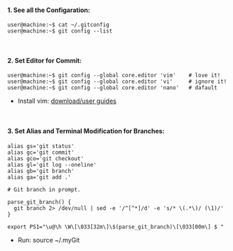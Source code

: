 #### 1. See all the Configaration:
```console
user@machine:~$ cat ~/.gitconfig
user@machine:~$ git config --list
```

&nbsp;

#### 2. Set Editor for Commit:
```console
user@machine:~$ git config --global core.editor 'vim'    # love it!
user@machine:~$ git config --global core.editor 'vi'     # ignore it!
user@machine:~$ git config --global core.editor 'nano'   # dafault
```
- Install vim: [download/user guides](https://github.com/mrzResearchArena/IDE/blob/master/vim.md)

&nbsp;

#### 3. Set Alias and Terminal Modification for Branches:
```
alias gs='git status'
alias gc='git commit'
alias gco='git checkout'
alias gl='git log --oneline'
alias gb='git branch'
alias ga='git add .'

# Git branch in prompt.

parse_git_branch() {
  git branch 2> /dev/null | sed -e '/^[^*]/d' -e 's/* \(.*\)/ (\1)/'
}

export PS1="\u@\h \W\[\033[32m\]\$(parse_git_branch)\[\033[00m\] $ "
```
- Run: source ~/.myGit

&nbsp;

